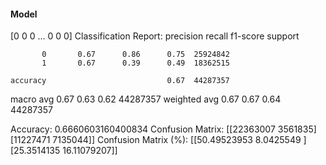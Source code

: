 #### Model
[0 0 0 ... 0 0 0]
Classification Report:
              precision    recall  f1-score   support

           0       0.67      0.86      0.75  25924842
           1       0.67      0.39      0.49  18362515

    accuracy                           0.67  44287357
   macro avg       0.67      0.63      0.62  44287357
weighted avg       0.67      0.67      0.64  44287357

Accuracy: 0.6660603160400834
Confusion Matrix:
[[22363007  3561835]
 [11227471  7135044]]
Confusion Matrix (%):
[[50.49523953  8.0425549 ]
 [25.3514135  16.11079207]]
